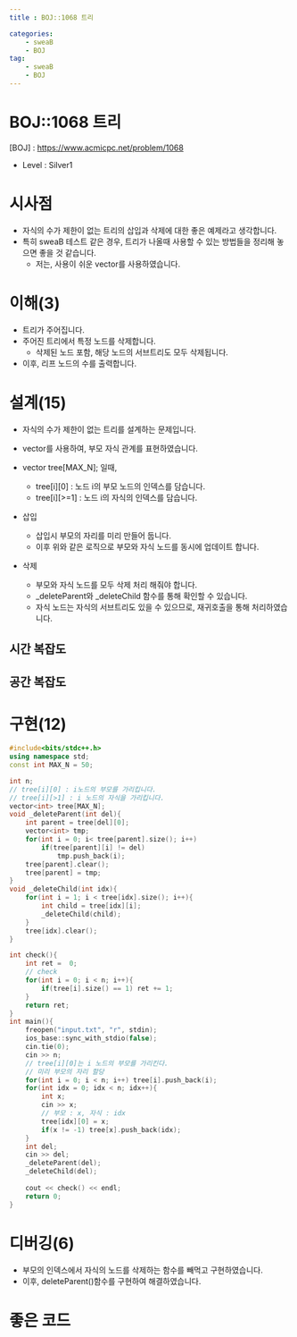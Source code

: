```yaml
---
title : BOJ::1068 트리

categories:
    - sweaB
    - BOJ
tag:
    - sweaB
    - BOJ
---
```

# BOJ::1068 트리
[BOJ] : <https://www.acmicpc.net/problem/1068>
- Level : Silver1

# 시사점
- 자식의 수가 제한이 없는 트리의 삽입과 삭제에 대한 좋은 예제라고 생각합니다.
- 특히 sweaB 테스트 같은 경우, 트리가 나올때 사용할 수 있는 방법들을 정리해 놓으면 좋을 것 같습니다.
  - 저는, 사용이 쉬운 vector를 사용하였습니다.

# 이해(3)

- 트리가 주어집니다.
- 주어진 트리에서 특정 노드를 삭제합니다.
  - 삭제된 노드 포함, 해당 노드의 서브트리도 모두 삭제됩니다.
- 이후, 리프 노드의 수를 출력합니다.

# 설계(15)

- 자식의 수가 제한이 없는 트리를 설계하는 문제입니다.
- vector를 사용하여, 부모 자식 관계를 표현하였습니다.
- vector<int> tree[MAX_N]; 일때,
  - tree[i][0] : 노드 i의 부모 노드의 인덱스를 담습니다.
  - tree[i][>=1] : 노드 i의 자식의 인덱스를 담습니다.

- 삽입
  - 삽입시 부모의 자리를 미리 만들어 둡니다.
  - 이후 위와 같은 로직으로 부모와 자식 노드를 동시에 업데이트 합니다.
- 삭제
  - 부모와 자식 노드를 모두 삭제 처리 해줘야 합니다.
  - _deleteParent와 _deleteChild 함수를 통해 확인할 수 있습니다.
  - 자식 노드는 자식의 서브트리도 있을 수 있으므로, 재귀호출을 통해 처리하였습니다.
  
## 시간 복잡도

## 공간 복잡도

# 구현(12)

```cpp
#include<bits/stdc++.h>
using namespace std;
const int MAX_N = 50;

int n;
// tree[i][0] : i노드의 부모를 가리킵니다.
// tree[i][>1] : i 노드의 자식을 가리킵니다.
vector<int> tree[MAX_N];
void _deleteParent(int del){
    int parent = tree[del][0];
    vector<int> tmp;
    for(int i = 0; i< tree[parent].size(); i++)
        if(tree[parent][i] != del)
            tmp.push_back(i);
    tree[parent].clear();
    tree[parent] = tmp;
}
void _deleteChild(int idx){
    for(int i = 1; i < tree[idx].size(); i++){
        int child = tree[idx][i];
        _deleteChild(child);
    }
    tree[idx].clear();
}

int check(){
    int ret =  0;
    // check
    for(int i = 0; i < n; i++){
        if(tree[i].size() == 1) ret += 1;
    }
    return ret;
}
int main(){
    freopen("input.txt", "r", stdin);
    ios_base::sync_with_stdio(false);
    cin.tie(0);
    cin >> n;
    // tree[i][0]는 i 노드의 부모를 가리킨다.
    // 미리 부모의 자리 할당
    for(int i = 0; i < n; i++) tree[i].push_back(i);
    for(int idx = 0; idx < n; idx++){
        int x;
        cin >> x;
        // 부모 : x, 자식 : idx
        tree[idx][0] = x;
        if(x != -1) tree[x].push_back(idx);
    }
    int del;
    cin >> del;
    _deleteParent(del);
    _deleteChild(del);
    
    cout << check() << endl;
    return 0;
}

```

# 디버깅(6)

- 부모의 인덱스에서 자식의 노드를 삭제하는 함수를 빼먹고 구현하였습니다.
- 이후, deleteParent()함수를 구현하여 해결하였습니다.

# 좋은 코드


